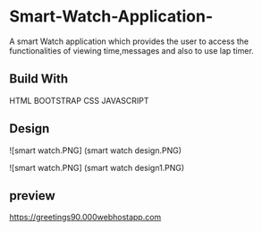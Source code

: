 # Smart-Watch-Application-
 A smart Watch application which provides the user to access the functionalities of viewing time,messages and also to use lap timer.
 
## Build With

  HTML
  BOOTSTRAP
  CSS
  JAVASCRIPT
  
## Design
  ![smart watch.PNG] (smart watch design.PNG)
  
  ![smart watch.PNG] (smart watch design1.PNG)
  
## preview 
 
https://greetings90.000webhostapp.com
    
